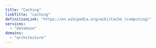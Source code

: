 ```yaml
---
title: "Caching"
linkTitle: "caching"
definitionLink: "https://en.wikipedia.org/wiki/Cache_(computing)"
services:
  - "database"
domains:
  - "architecture"
---
```

